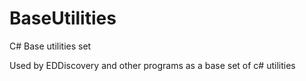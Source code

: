 # BaseUtilities
C# Base utilities set

Used by EDDiscovery and other programs as a base set of c# utilities
